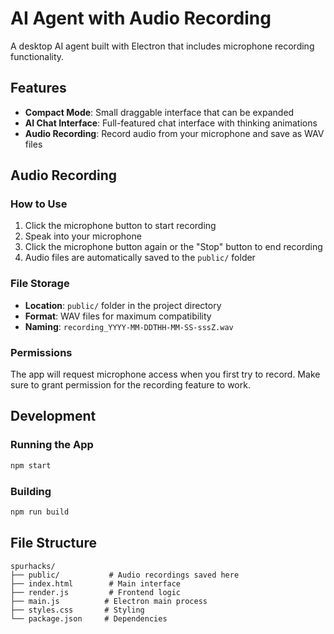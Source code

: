 # AI Agent with Audio Recording

A desktop AI agent built with Electron that includes microphone recording functionality.

## Features

- **Compact Mode**: Small draggable interface that can be expanded
- **AI Chat Interface**: Full-featured chat interface with thinking animations
- **Audio Recording**: Record audio from your microphone and save as WAV files

## Audio Recording

### How to Use
1. Click the microphone button to start recording
2. Speak into your microphone
3. Click the microphone button again or the "Stop" button to end recording
4. Audio files are automatically saved to the `public/` folder

### File Storage
- **Location**: `public/` folder in the project directory
- **Format**: WAV files for maximum compatibility
- **Naming**: `recording_YYYY-MM-DDTHH-MM-SS-sssZ.wav`

### Permissions
The app will request microphone access when you first try to record. Make sure to grant permission for the recording feature to work.

## Development

### Running the App
```bash
npm start
```

### Building
```bash
npm run build
```

## File Structure
```
spurhacks/
├── public/           # Audio recordings saved here
├── index.html        # Main interface
├── render.js         # Frontend logic
├── main.js          # Electron main process
├── styles.css       # Styling
└── package.json     # Dependencies
``` 